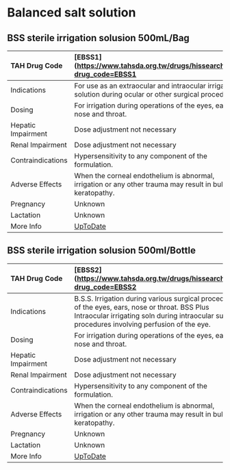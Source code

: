 # Balanced salt solution

## BSS sterile irrigation solusion 500mL/Bag

| TAH Drug Code      | [EBSS1](https://www.tahsda.org.tw/drugs/hissearch.php?drug_code=EBSS1                                       |
|:-------------------|:------------------------------------------------------------------------------------------------------------|
| Indications        | For use as an extraocular and intraocular irrigating solution during ocular or other surgical procedures.   |
| Dosing             | For irrigation during operations of the eyes, ears, nose and throat.                                        |
| Hepatic Impairment | Dose adjustment not necessary                                                                               |
| Renal Impairment   | Dose adjustment not necessary                                                                               |
| Contraindications  | Hypersensitivity to any component of the formulation.                                                       |
| Adverse Effects    | When the corneal endothelium is abnormal, irrigation or any other trauma may result in bullous keratopathy. |
| Pregnancy          | Unknown                                                                                                     |
| Lactation          | Unknown                                                                                                     |
| More Info          | [UpToDate](https://www.uptodate.com/contents/balanced-salt-solution-drug-information)                       |

## BSS sterile irrigation solusion 500ml/Bottle

| TAH Drug Code      | [EBSS2](https://www.tahsda.org.tw/drugs/hissearch.php?drug_code=EBSS2                                                                                                                               |
|:-------------------|:----------------------------------------------------------------------------------------------------------------------------------------------------------------------------------------------------|
| Indications        | B.S.S. Irrigation during various surgical procedures of the eyes, ears, nose or throat. BSS Plus Intraocular irrigating soln during intraocular surgical procedures involving perfusion of the eye. |
| Dosing             | For irrigation during operations of the eyes, ears, nose and throat.                                                                                                                                |
| Hepatic Impairment | Dose adjustment not necessary                                                                                                                                                                       |
| Renal Impairment   | Dose adjustment not necessary                                                                                                                                                                       |
| Contraindications  | Hypersensitivity to any component of the formulation.                                                                                                                                               |
| Adverse Effects    | When the corneal endothelium is abnormal, irrigation or any other trauma may result in bullous keratopathy.                                                                                         |
| Pregnancy          | Unknown                                                                                                                                                                                             |
| Lactation          | Unknown                                                                                                                                                                                             |
| More Info          | [UpToDate](https://www.uptodate.com/contents/balanced-salt-solution-drug-information)                                                                                                               |

